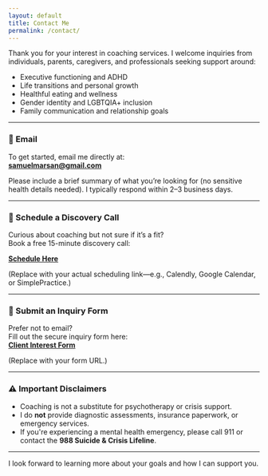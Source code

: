 ```yaml
---
layout: default
title: Contact Me
permalink: /contact/
---
```


Thank you for your interest in coaching services. I welcome inquiries from individuals, parents, caregivers, and professionals seeking support around:

- Executive functioning and ADHD
- Life transitions and personal growth
- Healthful eating and wellness
- Gender identity and LGBTQIA+ inclusion
- Family communication and relationship goals

---

### 📩 Email

To get started, email me directly at:  
**[samuelmarsan@gmail.com](mailto:samuelmarsan@gmail.com)**

Please include a brief summary of what you’re looking for (no sensitive health details needed). I typically respond within 2–3 business days.

---

### 📅 Schedule a Discovery Call

Curious about coaching but not sure if it’s a fit?  
Book a free 15-minute discovery call:

**[Schedule Here](https://calendly.com/yourlink)**

(Replace with your actual scheduling link—e.g., Calendly, Google Calendar, or SimplePractice.)

---

### 📝 Submit an Inquiry Form

Prefer not to email?  
Fill out the secure inquiry form here:  
**[Client Interest Form](https://formspree.io/f/yourformid)**

(Replace with your form URL.)

---

### ⚠️ Important Disclaimers

- Coaching is not a substitute for psychotherapy or crisis support.
- I do **not** provide diagnostic assessments, insurance paperwork, or emergency services.
- If you're experiencing a mental health emergency, please call 911 or contact the **988 Suicide & Crisis Lifeline**.

---

I look forward to learning more about your goals and how I can support you.
